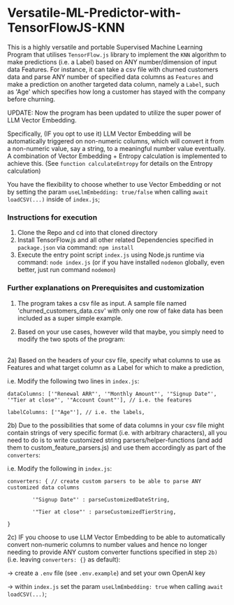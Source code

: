 # Versatile-ML-Predictor-with-TensorFlowJS-KNN
This is a highly versatile and portable Supervised Machine Learning Program that utilises `TensorFlow.js` library to implement the `KNN` algorithm to make predictions (i.e. a Label) based on ANY number/dimension of input data Features.
For instance, it can take a csv file with churned customers data and parse ANY number of specified data columns as `Features` 
and make a prediction on another targeted data column, namely a `Label`, such as 'Age' which specifies how long a customer has stayed with
the company before churning.

UPDATE:
Now the program has been updated to utilize the super power of LLM Vector Embedding.

Specifically, (IF you opt to use it) LLM Vector Embedding will be automatically triggered on non-numeric columns, which will convert it from a non-numeric value, say a string, to a meaningful number value eventually. 
A combination of Vector Embedding + Entropy calculation is implemented to achieve this. (See `function calculateEntropy` for details on the Entropy calculation)

You have the flexibility to choose whether to use Vector Embedding or not by setting the param `useLlmEmbedding: true/false`
when calling `await loadCSV(...)` inside of `index.js`;

### Instructions for execution
1. Clone the Repo and cd into that cloned directory
2. Install TensorFlow.js and all other related Dependencies specified in `package.json` via command:
`npm install`
3. Execute the entry point script `index.js` using Node.js runtime via command:
`node index.js` (or if you have installed `nodemon` globally, even better, just run command `nodemon`)

### Further explanations on Prerequisites and customization
1. The program takes a csv file as input. 
A sample file named 'churned_customers_data.csv' with only one row of fake data has been included as a super simple example. 

2. Based on your use cases, however wild that maybe, you simply need to modify the two spots of the program:
<br/>
2a) Based on the headers of your csv file, specify what columns to use as Features and what target column as a Label for which to make a prediction,

i.e. Modify the following two lines in `index.js`:

 `dataColumns: ['"Renewal ARR"', '"Monthly Amount"', '"Signup Date"', '"Tier at close"', '"Account Count"'], // i.e. the features`
 
 `labelColumns: ['"Age"'], // i.e. the labels,`
 
2b) Due to the possibilities that some of data columns in your csv file might contain strings of very specific format (i.e. with arbitrary characters),
all you need to do is to write customized string parsers/helper-functions (and add them to custom_feature_parsers.js) and use them accordingly as part of the `converters`:

i.e. Modify the following in `index.js`:

`converters: { // create custom parsers to be able to parse ANY customized data columns`

`        '"Signup Date"' : parseCustomizedDateString,`
        
`        '"Tier at close"' : parseCustomizedTierString,`
        
`} `

2c) IF you choose to use LLM Vector Embedding to be able to automatically convert non-numeric columns to number values and hence no longer needing to provide ANY custom converter functions specified in step `2b)` (i.e. leaving `converters: {}` as default):

-> create a `.env` file (see `.env.example`) and set your own OpenAI key

-> within `index.js` set the param `useLlmEmbedding: true` when calling `await loadCSV(...)`;